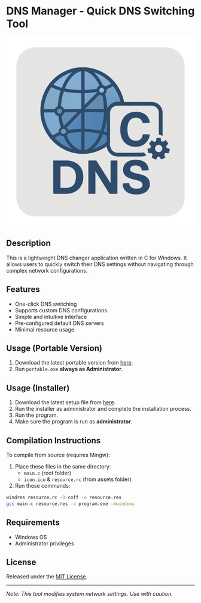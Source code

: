 # DNS Manager - Quick DNS Switching Tool  

![Application Icon](assets/logo.png)  

## Description  
This is a lightweight DNS changer application written in C for Windows. It allows users to quickly switch their DNS settings without navigating through complex network configurations.  

## Features  
- One-click DNS switching  
- Supports custom DNS configurations  
- Simple and intuitive interface  
- Pre-configured default DNS servers  
- Minimal resource usage  

## Usage (Portable Version)
1. Download the latest portable version from [here](https://github.com/LuChristCho/DNSManager/releases/download/v1.3/portable.exe).
2. Run `portable.exe` **always as Administrator**.  

## Usage (Installer)
1. Download the latest setup file from [here](https://github.com/LuChristCho/DNSManager/releases/download/v1.3/setupfile.exe).
2. Run the installer as administrator and complete the installation process.
3. Run the program.
4. Make sure the program is run as **administrator**. 

## Compilation Instructions  
To compile from source (requires Mingw):  
1. Place these files in the same directory:  
   - `main.c` (root folder)  
   - `icon.ico` & `resource.rc` (from assets folder)  
2. Run these commands:  

```bash
windres resource.rc -O coff -o resource.res  
gcc main.c resource.res -o program.exe -mwindows  
```  

## Requirements  
- Windows OS  
- Administrator privileges  

## License  
Released under the [MIT License](LICENSE).  

---  
*Note: This tool modifies system network settings. Use with caution.*
